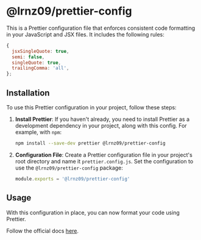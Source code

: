 # @lrnz09/prettier-config

This is a Prettier configuration file that enforces consistent code formatting in your JavaScript and JSX files. It includes the following rules:

```js
{
  jsxSingleQuote: true,
  semi: false,
  singleQuote: true,
  trailingComma: 'all',
};
```

## Installation

To use this Prettier configuration in your project, follow these steps:

1. **Install Prettier**: If you haven't already, you need to install Prettier as a development dependency in your project, along with this config. For example, with `npm`:

   ```bash
   npm install --save-dev prettier @lrnz09/prettier-config
   ```

2. **Configuration File**: Create a Prettier configuration file in your project's root directory and name it `prettier.config.js`. Set the configuration to use the `@lrnz09/prettier-config` package:

   ```js
   module.exports = '@lrnz09/prettier-config'
   ```

## Usage

With this configuration in place, you can now format your code using Prettier.

Follow the official docs [here](https://prettier.io/docs/en/).
